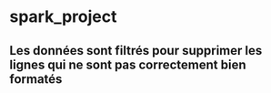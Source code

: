 # spark_project

## Les données sont filtrés pour supprimer les lignes qui ne sont pas correctement bien formatés